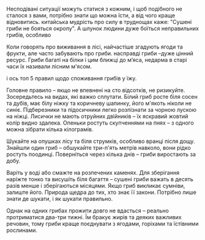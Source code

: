 Несподівані ситуації можуть статися з кожним, і щоб подібного не сталося з вами, потрібно знати що можна їсти, а від чого краще відновитись. китайська мудрість про силу в труднощах каже: "Сушені гриби не бояться окропу". А шлунок людини дуже боїться неправильних грибів, особливо 

Коли говорять про виживання в лісі, найчастіше згадують ягоди та фрукти, але часто забувають про гриби. насправді гриби –дуже цінний ресурс. Гриби багаті на білки і цим ближці до мʼяса, недарма в старі часи їх називали лісним м'ясом.

і ось топ 5 правил щодо споживання грибів у їжу.

Головне правило – якщо не впевнені на сто відсотків, не ризикуйте. Зосередьтесь на видах, які важко сплутати. Білий гриб росте біля сосен та дубів, має білу ніжку та коричневу шапинку, його м'якоть ніколи не синіє. Підберезники та підосичники легко розпізнати за чорною лускою на ніжці. Лисички не мають отруйних двійників – їх яскравий жовтий колір видно здалека. Опеньки ростуть скупченнями на пнях – з одного можна зібрати кілька кілограмів.

Шукайте на опушках лісу та біля струмків, особливо вранці після дощу. Знайшли один гриб – обшукайте три-п'ять метрів навколо, вони рідко ростуть поодинці. Поверніться через кілька днів – гриби виростають за добу.

Варіть у воді або смажте на розпечених каменях. Для зберігання наріжте тонко та висушіть біля багаття – сушені гриби важать в десять разів менше і зберігаються місяцями.
Якщо гриб викликає сумніви, залиште його. Природа щедра до тих, хто знає її закони. Потрібно лише знати де шукати, і як шукати правильно.

 Однак на одних грибах прожити довго не вдасться – реально протриматися два-три тижні. Їм бракує жирів та деяких важливих речовин, тому гриби краще поєднувати з ягодами, горіхами та їстівними рослинами.